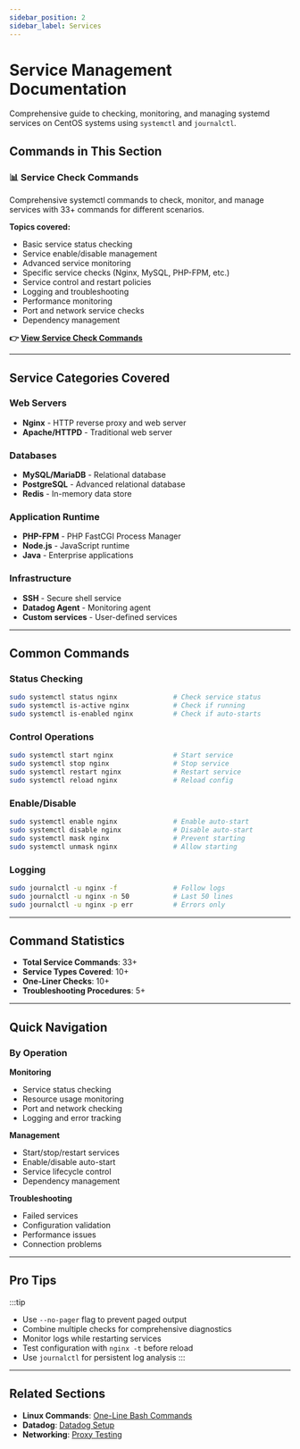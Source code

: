 ```yaml
---
sidebar_position: 2
sidebar_label: Services
---
```


# Service Management Documentation

Comprehensive guide to checking, monitoring, and managing systemd services on CentOS systems using `systemctl` and `journalctl`.

## Commands in This Section

### 📊 Service Check Commands
Comprehensive systemctl commands to check, monitor, and manage services with 33+ commands for different scenarios.

**Topics covered:**
- Basic service status checking
- Service enable/disable management
- Advanced service monitoring
- Specific service checks (Nginx, MySQL, PHP-FPM, etc.)
- Service control and restart policies
- Logging and troubleshooting
- Performance monitoring
- Port and network service checks
- Dependency management

**👉 [View Service Check Commands](./service-check-commands.md)**

---

## Service Categories Covered

### Web Servers
- **Nginx** - HTTP reverse proxy and web server
- **Apache/HTTPD** - Traditional web server

### Databases
- **MySQL/MariaDB** - Relational database
- **PostgreSQL** - Advanced relational database
- **Redis** - In-memory data store

### Application Runtime
- **PHP-FPM** - PHP FastCGI Process Manager
- **Node.js** - JavaScript runtime
- **Java** - Enterprise applications

### Infrastructure
- **SSH** - Secure shell service
- **Datadog Agent** - Monitoring agent
- **Custom services** - User-defined services

---

## Common Commands

### Status Checking
```bash
sudo systemctl status nginx              # Check service status
sudo systemctl is-active nginx           # Check if running
sudo systemctl is-enabled nginx          # Check if auto-starts
```

### Control Operations
```bash
sudo systemctl start nginx               # Start service
sudo systemctl stop nginx                # Stop service
sudo systemctl restart nginx             # Restart service
sudo systemctl reload nginx              # Reload config
```

### Enable/Disable
```bash
sudo systemctl enable nginx              # Enable auto-start
sudo systemctl disable nginx             # Disable auto-start
sudo systemctl mask nginx                # Prevent starting
sudo systemctl unmask nginx              # Allow starting
```

### Logging
```bash
sudo journalctl -u nginx -f              # Follow logs
sudo journalctl -u nginx -n 50           # Last 50 lines
sudo journalctl -u nginx -p err          # Errors only
```

---

## Command Statistics

- **Total Service Commands**: 33+
- **Service Types Covered**: 10+
- **One-Liner Checks**: 10+
- **Troubleshooting Procedures**: 5+

---

## Quick Navigation

### By Operation

**Monitoring**
- Service status checking
- Resource usage monitoring
- Port and network checking
- Logging and error tracking

**Management**
- Start/stop/restart services
- Enable/disable auto-start
- Service lifecycle control
- Dependency management

**Troubleshooting**
- Failed services
- Configuration validation
- Performance issues
- Connection problems

---

## Pro Tips

:::tip
- Use `--no-pager` flag to prevent paged output
- Combine multiple checks for comprehensive diagnostics
- Monitor logs while restarting services
- Test configuration with `nginx -t` before reload
- Use `journalctl` for persistent log analysis
:::

---

## Related Sections

- **Linux Commands**: [One-Line Bash Commands](../linux/oneline-commands.md)
- **Datadog**: [Datadog Setup](../linux/datadog-centos-setup.md)
- **Networking**: [Proxy Testing](../datadog/datadog-proxy-testing.md)
